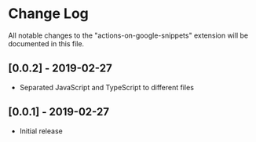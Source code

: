 # Change Log
All notable changes to the "actions-on-google-snippets" extension will be documented in this file.

## [0.0.2] - 2019-02-27
- Separated JavaScript and TypeScript to different files

## [0.0.1] - 2019-02-27
- Initial release